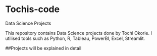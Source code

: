 # Tochis-code
Data Science Projects

This repository contains Data Science projects done by Tochi Okorie. I utilised tools such as Python, R, Tableau, PowerBI, Excel, Streamlit.

##Projects will be explained in detail
